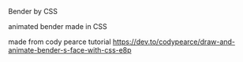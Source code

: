 Bender by CSS

animated bender made in CSS

made from cody pearce tutorial
https://dev.to/codypearce/draw-and-animate-bender-s-face-with-css-e8p